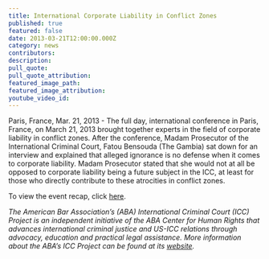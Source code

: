 ```yaml
---
title: International Corporate Liability in Conflict Zones
published: true
featured: false
date: 2013-03-21T12:00:00.000Z
category: news
contributors:
description:
pull_quote:
pull_quote_attribution:
featured_image_path:
featured_image_attribution:
youtube_video_id:
---
```



Paris, France, Mar. 21, 2013 - The full day, international conference in Paris, France, on March 21, 2013 brought together experts in the field of corporate liability in conflict zones. After the conference, Madam Prosecutor of the International Criminal Court, Fatou Bensouda (The Gambia) sat down for an interview and explained that alleged ignorance is no defense when it comes to corporate liability. Madam Prosecutor stated that she would not at all be opposed to corporate liability being a future subject in the ICC, at least for those who directly contribute to these atrocities in conflict zones.

To view the event recap, click [here](https://www.international-criminal-justice-today.org/events/international-corporate-liability-in-conflict-zones/).

*The American Bar Association’s (ABA) International Criminal Court (ICC) Project is an independent initiative of the ABA Center for Human Rights that advances international criminal justice and US-ICC relations through advocacy, education and practical legal assistance. More information about the ABA’s ICC Project can be found at its [website](http://www.aba-icc.org/).*